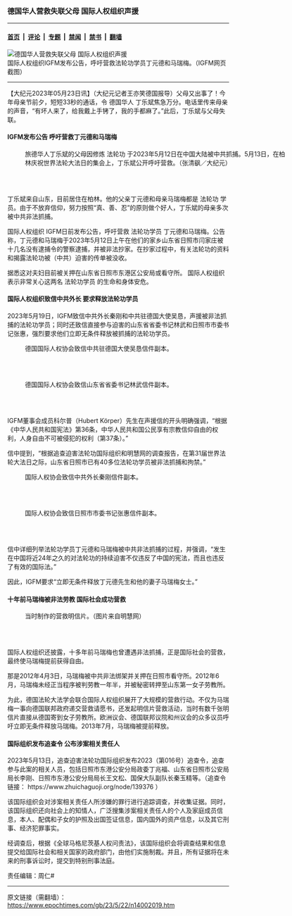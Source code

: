 ### 德国华人营救失联父母 国际人权组织声援

---

#### [首页](../../../..?n14002019) &nbsp;|&nbsp; [评论](../../../../../epoch-comment?n14002019) &nbsp;|&nbsp; [专题](../../../../../epoch-special?n14002019) &nbsp;|&nbsp; [禁闻](../../../../../epoch-news?n14002019) &nbsp;|&nbsp; [禁书](../../../../../books?n14002019) &nbsp;|&nbsp; [翻墙](https://github.com/gfw-breaker/nogfw/blob/master/README.md?n14002019)


<div><img alt="德国华人营救失联父母 国际人权组织声援" class="attachment-djy_600_400 size-djy_600_400 wp-post-image" src="https://i.epochtimes.com/assets/uploads/2023/05/id14002028-2023-05-22-17.33.22-600x400.png"/>
<div class="caption">
 国际人权组织IGFM发布公告，呼吁营救法轮功学员丁元德和马瑞梅。（IGFM网页截图）
</div></div><hr/><div class="post_content" id="artbody" itemprop="articleBody">
 <!-- article content begin -->
 <p>
  【大纪元2023年05月23日讯】（大纪元记者王亦笑德国报导）父母又出事了！今年母亲节前夕，短短33秒的通话，令
  <ok href="https://www.epochtimes.com/gb/tag/%E5%BE%B7%E5%9B%BD%E5%8D%8E%E4%BA%BA.html">
   德国华人
  </ok>
  丁乐斌焦急万分。电话里传来母亲的声音，“有坏人来了，给我戴上手铐了，我的手都麻了。”此后，丁乐斌与父母失联。
 </p>
 <p>
  <center>
  </center>
  <h4>
   IGFM发布公告 呼吁营救丁元德和马瑞梅
  </h4>
  <figure aria-describedby="caption-attachment-14002026" class="wp-caption aligncenter" id="attachment_14002026" style="width: 600px">
   <ok href="https://i.epochtimes.com/assets/uploads/2023/05/id14002026-61b843b1040a97a2116ee561f84f7a56.jpeg" target="_blank">
    <img alt="" class="size-large wp-image-14002026" src="https://i.epochtimes.com/assets/uploads/2023/05/id14002026-61b843b1040a97a2116ee561f84f7a56-600x400.jpeg"/>
   </ok>
   <br/><figcaption class="wp-caption-text" id="caption-attachment-14002026">
    旅德华人丁乐斌的父母因修炼
    <ok href="https://www.epochtimes.com/gb/tag/%E6%B3%95%E8%BD%AE%E5%8A%9F.html">
     法轮功
    </ok>
    于2023年5月12日在中国大陆被中共抓捕。5月13日，在柏林庆祝世界法轮大法日的集会上，丁乐斌公开呼吁营救。（张清飖／大纪元）
   </figcaption><br/>
  </figure><br/>
  <p>
   丁乐斌来自山东，目前居住在柏林。他的父亲丁元德和母亲马瑞梅都是
   <ok href="https://www.epochtimes.com/gb/tag/%E6%B3%95%E8%BD%AE%E5%8A%9F.html">
    法轮功
   </ok>
   学员。由于不放弃信仰，努力按照“真、善、忍”的原则做个好人，丁乐斌的母亲多次被中共非法抓捕。
  </p>
  <p>
   <ok href="https://www.epochtimes.com/gb/tag/%E5%9B%BD%E9%99%85%E4%BA%BA%E6%9D%83%E7%BB%84%E7%BB%87.html">
    国际人权组织
   </ok>
   IGFM日前发布公告，呼吁营救
   <ok href="https://www.epochtimes.com/gb/tag/%E6%B3%95%E8%BD%AE%E5%8A%9F%E5%AD%A6%E5%91%98.html">
    法轮功学员
   </ok>
   丁元德和马瑞梅。公告称，丁元德和马瑞梅于2023年5月12日上午在他们的家乡山东省日照市闫家庄被十几名没有逮捕令的警察逮捕，并被非法抄家。在抄家过程中，有关法轮功的资料和揭露法轮功被（中共）迫害的传单被没收。
  </p>
  <p>
   据悉这对夫妇目前被关押在山东省日照市东港区公安局或看守所。
   <ok href="https://www.epochtimes.com/gb/tag/%E5%9B%BD%E9%99%85%E4%BA%BA%E6%9D%83%E7%BB%84%E7%BB%87.html">
    国际人权组织
   </ok>
   表示非常关心这两名
   <ok href="https://www.epochtimes.com/gb/tag/%E6%B3%95%E8%BD%AE%E5%8A%9F%E5%AD%A6%E5%91%98.html">
    法轮功学员
   </ok>
   的生命和身体安危。
  </p>
  <h4>
   国际人权组织致信中共外长 要求释放法轮功学员
  </h4>
  <p>
   2023年5月19日，IGFM致信中共外长秦刚和中共驻德国大使吴恳，声援被非法抓捕的法轮功学员；同时还致信直接参与迫害的山东省省委书记林武和日照市市委书记张惠，强烈要求他们立即无条件释放被抓捕的法轮功学员。
  </p>
  <figure aria-describedby="caption-attachment-14002669" class="wp-caption alignnone" id="attachment_14002669" style="width: 600px">
   <ok href="https://i.epochtimes.com/assets/uploads/2023/05/id14002669-20230523_1.jpeg" target="_blank">
    <img alt="" class="size-large wp-image-14002669" src="https://i.epochtimes.com/assets/uploads/2023/05/id14002669-20230523_1-600x400.jpeg"/>
   </ok>
   <br/><figcaption class="wp-caption-text" id="caption-attachment-14002669">
    德国国际人权协会致信中共驻德国大使吴恳信件副本。
   </figcaption><br/>
  </figure><br/>
  <figure aria-describedby="caption-attachment-14002670" class="wp-caption alignnone" id="attachment_14002670" style="width: 600px">
   <ok href="https://i.epochtimes.com/assets/uploads/2023/05/id14002670-20230523_2.jpeg" target="_blank">
    <img alt="" class="size-large wp-image-14002670" src="https://i.epochtimes.com/assets/uploads/2023/05/id14002670-20230523_2-600x400.jpeg"/>
   </ok>
   <br/><figcaption class="wp-caption-text" id="caption-attachment-14002670">
    德国国际人权协会致信山东省省委书记林武信件副本。
   </figcaption><br/>
  </figure><br/>
  <p>
   IGFM董事会成员科尔普（Hubert Körper）先生在声援信的开头明确强调，“根据《中华人民共和国宪法》第36条，中华人民共和国公民享有宗教信仰自由的权利，人身自由不可被侵犯的权利（第37条）。”
  </p>
  <p>
   信中提到，“根据追查迫害法轮功国际组织和明慧网的调查报告，在第31届世界法轮大法日之际，山东省日照市已有40多位法轮功学员被非法抓捕和拘禁。”
  </p>
  <figure aria-describedby="caption-attachment-14002672" class="wp-caption alignnone" id="attachment_14002672" style="width: 600px">
   <ok href="https://i.epochtimes.com/assets/uploads/2023/05/id14002672-20230523_3.jpg" target="_blank">
    <img alt="" class="size-large wp-image-14002672" src="https://i.epochtimes.com/assets/uploads/2023/05/id14002672-20230523_3-600x424.jpg"/>
   </ok>
   <br/><figcaption class="wp-caption-text" id="caption-attachment-14002672">
    国际人权协会致信中共外长秦刚信件副本。
   </figcaption><br/>
  </figure><br/>
  <figure aria-describedby="caption-attachment-14002673" class="wp-caption alignnone" id="attachment_14002673" style="width: 600px">
   <ok href="https://i.epochtimes.com/assets/uploads/2023/05/id14002673-20230523_4.jpg" target="_blank">
    <img alt="" class="size-large wp-image-14002673" src="https://i.epochtimes.com/assets/uploads/2023/05/id14002673-20230523_4-600x424.jpg"/>
   </ok>
   <br/><figcaption class="wp-caption-text" id="caption-attachment-14002673">
    国际人权协会致信日照市市委书记张惠信件副本。
   </figcaption><br/>
  </figure><br/>
  <p>
   信中详细列举法轮功学员丁元德和马瑞梅被中共非法抓捕的过程，并强调，“发生在中国将近24年之久的对法轮功的持续迫害不仅违反了中国的宪法，而且也违反了有效的国际法。”
  </p>
  <p>
   因此，IGFM要求“立即无条件释放丁元德先生和他的妻子马瑞梅女士。”
  </p>
  <h4>
   十年前马瑞梅被非法劳教 国际社会成功营救
  </h4>
  <figure aria-describedby="caption-attachment-14002027" class="wp-caption aligncenter" id="attachment_14002027" style="width: 450px">
   <ok href="https://i.epochtimes.com/assets/uploads/2023/05/id14002027-2013-1-16-minghui-shandong-maruimei-02.jpeg" target="_blank">
    <img alt="" class="size-full wp-image-14002027" src="https://i.epochtimes.com/assets/uploads/2023/05/id14002027-2013-1-16-minghui-shandong-maruimei-02.jpeg"/>
   </ok>
   <br/><figcaption class="wp-caption-text" id="caption-attachment-14002027">
    当时制作的营救明信片。（图片来自明慧网）
   </figcaption><br/>
  </figure><br/>
  <p>
   国际人权组织还披露，十多年前马瑞梅也曾遭遇非法抓捕，正是国际社会的营救，最终使马瑞梅提前获得自由。
  </p>
  <p>
   那是2012年4月3日，马瑞梅被中共非法绑架并关押在日照市看守所。2012年6月，马瑞梅未经正当程序被判劳教一年半，并被秘密转押至山东第一女子劳教所。
  </p>
  <p>
   为此，德国法轮大法学会联合国际人权组织展开了大规模的营救行动。不仅为马瑞梅一事向德国联邦政府递交营救请愿书，还发起明信片营救活动，当时有数千张明信片直接从德国寄到女子劳教所。欧洲议会、德国联邦议院和州议会的众多议员呼吁立即无条件释放马瑞梅。2013年7月，马瑞梅被提前释放。
  </p>
  <h4>
   国际组织发布追查令 公布涉案相关责任人
  </h4>
  <p>
   2023年5月13日，追查迫害法轮功国际组织发布2023（第016号）追查令，追查参与此案的相关人员，包括日照市东港公安分局政委丁兆福、山东省日照市公安局局长李刚、日照市东港公安分局局长王文松、国保大队副队长秦玉精等。（追查令链接：
   <ok href="https://www.zhuichaguoji.org/node/139376">
    https://www.zhuichaguoji.org/node/139376
   </ok>
   ）
  </p>
  <p>
   该国际组织会对涉案相关责任人所涉嫌的罪行进行追踪调查，并收集证据。同时，该国际组织还向社会上的知情人，广泛搜集涉案相关责任人的个人及家庭成员信息，本人、配偶和子女的护照及出国签证信息，国内国外的资产信息，以及其它刑事、经济犯罪事实。
  </p>
  <p>
   经调查后，根据《全球马格尼茨基人权问责法》，该国际组织会将调查结果和信息提交给国际社会和相关国家的政府部门，由他们实施制裁。并且，所有证据将在未来的刑事诉讼时，提交到特别刑事法庭。
  </p>
  <p>
   责任编辑：周仁#
  </p>
  <!-- article content end -->
  <div id="below_article_ad">
  </div>
 </p>
</div>


---

原文链接（需翻墙）：https://www.epochtimes.com/gb/23/5/22/n14002019.htm